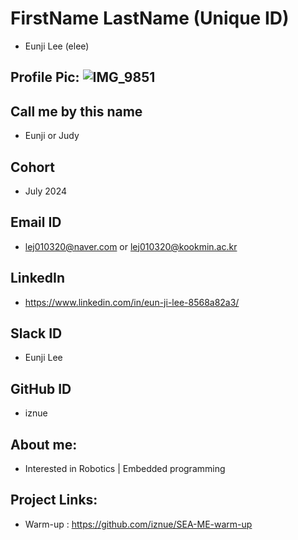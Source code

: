 # FirstName LastName (Unique ID) 
- Eunji Lee (elee)
## Profile Pic: ![IMG_9851](https://github.com/user-attachments/assets/b39d8d75-fd75-4491-be54-daf552f14f02)
## Call me by this name
- Eunji or Judy
## Cohort
- July 2024
## Email ID
- lej010320@naver.com or lej010320@kookmin.ac.kr 
## LinkedIn
- https://www.linkedin.com/in/eun-ji-lee-8568a82a3/
## Slack ID
- Eunji Lee
## GitHub ID
- iznue
## About me: 
- Interested in Robotics | Embedded programming
## Project Links:
- Warm-up : https://github.com/iznue/SEA-ME-warm-up
